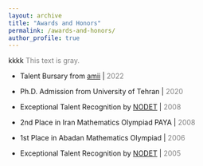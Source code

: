 ```yaml
---
layout: archive
title: "Awards and Honors"
permalink: /awards-and-honors/
author_profile: true
---
```



kkkk
<font color="gray">This text is gray.</font>

* Talent Bursary from [amii](https://www.amii.ca) | <span style="color: gray;">2022</span>

* Ph.D. Admission from University of Tehran | <span style="color:grey;">2020

* Exceptional Talent Recognition by [NODET](http://www.nodet.net) | <span style="color:grey;">2008

* 2nd Place in Iran Mathematics Olympiad PAYA | <span style="color:grey;">2008

* 1st Place in Abadan Mathematics Olympiad | <span style="color:grey;">2006

* Exceptional Talent Recognition by [NODET](http://www.nodet.net) | <span style="color:grey;">2005

